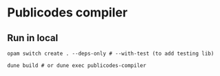 # Publicodes compiler

## Run in local

```
opam switch create . --deps-only # --with-test (to add testing lib)

dune build # or dune exec publicodes-compiler
```
